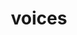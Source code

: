 ---
title: voices
permalink: /docs/StandardLibrary#voices
parent: Standard Library
has_children: false
nav_order: 31
---